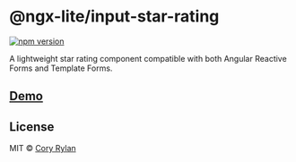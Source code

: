 # @ngx-lite/input-star-rating

[![npm version](https://badge.fury.io/js/%40ngx-lite%2Finput-star-rating.svg)](https://badge.fury.io/js/%40ngx-lite%2Finput-star-rating)

A lightweight star rating component compatible with both Angular Reactive Forms and Template Forms.

## [Demo]()

## License

MIT © [Cory Rylan](https://coryrylan.com)